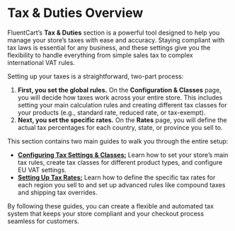 # Tax & Duties Overview

FluentCart’s **Tax & Duties** section is a powerful tool designed to help you manage your store’s taxes with ease and accuracy. Staying compliant with tax laws is essential for any business, and these settings give you the flexibility to handle everything from simple sales tax to complex international VAT rules.

Setting up your taxes is a straightforward, two-part process:

1.  **First, you set the global rules.** On the **Configuration & Classes** page, you will decide how taxes work across your entire store. This includes setting your main calculation rules and creating different tax classes for your products (e.g., standard rate, reduced rate, or tax-exempt).
2.  **Next, you set the specific rates.** On the **Rates** page, you will define the actual tax percentages for each country, state, or province you sell to.

This section contains two main guides to walk you through the entire setup:

* [**Configuring Tax Settings & Classes:**](/guide/tax-&-duties/configuration-and-classes.md) Learn how to set your store’s main tax rules, create tax classes for different product types, and configure EU VAT settings.
* [**Setting Up Tax Rates:**](/guide/tax-&-duties/tax-rates.md) Learn how to define the specific tax rates for each region you sell to and set up advanced rules like compound taxes and shipping tax overrides.

By following these guides, you can create a flexible and automated tax system that keeps your store compliant and your checkout process seamless for customers.